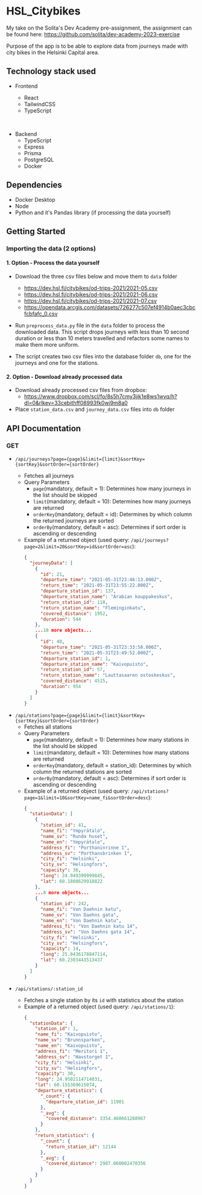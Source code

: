 # HSL_Citybikes

My take on the Solita's Dev Academy pre-assignment, the assignment can be found here: <https://github.com/solita/dev-academy-2023-exercise>

Purpose of the app is to be able to explore data from journeys made with city bikes in the Helsinki Capital area.

## Technology stack used

- Frontend

  - React
  - TailwindCSS
  - TypeScript

<br>

- Backend
  - TypeScript
  - Express
  - Prisma
  - PostgreSQL
  - Docker

## Dependencies

- Docker Desktop
- Node
- Python and it's Pandas library (if processing the data yourself)

## Getting Started

### Importing the data (2 options)

#### 1. Option - Process the data yourself

- Download the three csv files below and move them to `data` folder

  - <https://dev.hsl.fi/citybikes/od-trips-2021/2021-05.csv>
  - <https://dev.hsl.fi/citybikes/od-trips-2021/2021-06.csv>
  - <https://dev.hsl.fi/citybikes/od-trips-2021/2021-07.csv>
  - <https://opendata.arcgis.com/datasets/726277c507ef4914b0aec3cbcfcbfafc_0.csv>

- Run `preprocess_data.py` file in the `data` folder to process the downloaded data. This script drops journeys with less than 10 second duration or less than 10 meters travelled and refactors some names to make them more uniform.
- The script creates two csv files into the database folder `db`, one for the journeys and one for the stations.

#### 2. Option - Download already processed data

- Download already processed csv files from dropbox:
  - <https://www.dropbox.com/scl/fo/8s5h7cmy3jik1e8ws1wvq/h?dl=0&rlkey=33cebithff08993fk0wi9m8a0>
- Place `station_data.csv` and `journey_data.csv` files into `db` folder

## API Documentation

### GET

- `/api/journeys?page={page}&limit={limit}&sortKey={sortKey}&sortOrder={sortOrder}`

  - Fetches all journeys
  - Query Parameters
    - `page`(mandatory, default = 1): Determines how many journeys in the list should be skipped
    - `limit`(mandatory, default = 10): Determines how many journeys are returned
    - `orderKey`(mandatory, default = id): Determines by which column the returned journeys are sorted
    - `orderBy`(mandatory, default = asc): Determines if sort order is ascending or descending
  - Example of a returned object (used query: `/api/journeys?page=2&limit=20&sortKey=id&sortOrder=asc`):
    ```json
    {
      "journeyData": [
        {
          "id": 21,
          "departure_time": "2021-05-31T23:46:13.000Z",
          "return_time": "2021-05-31T23:55:22.000Z",
          "departure_station_id": 137,
          "departure_station_name": "Arabian kauppakeskus",
          "return_station_id": 118,
          "return_station_name": "Fleminginkatu",
          "covered_distance": 1952,
          "duration": 544
        },
        ...18 more objects...
        {
          "id": 40,
          "departure_time": "2021-05-31T23:33:58.000Z",
          "return_time": "2021-05-31T23:49:52.000Z",
          "departure_station_id": 1,
          "departure_station_name": "Kaivopuisto",
          "return_station_id": 57,
          "return_station_name": "Lauttasaaren ostoskeskus",
          "covered_distance": 4515,
          "duration": 954
        }
      ]
    }
    ```

* `/api/stations?page={page}&limit={limit}&sortKey={sortKey}&sortOrder={sortOrder}`
  - Fetches all stations
  - Query Parameters
    - `page`(mandatory, default = 1): Determines how many stations in the list should be skipped
    - `limit`(mandatory, default = 10): Determines how many stations are returned
    - `orderKey`(mandatory, default = station_id): Determines by which column the returned stations are sorted
    - `orderBy`(mandatory, default = asc): Determines if sort order is ascending or descending
  - Example of a returned object (used query: `/api/stations?page=1&limit=10&sortKey=name_fi&sortOrder=desc`):
    ```json
    {
      "stationData": [
        {
          "station_id": 41,
          "name_fi": "Ympyrätalo",
          "name_sv": "Runda huset",
          "name_en": "Ympyrätalo",
          "address_fi": "Porthaninrinne 1",
          "address_sv": "Porthansbrinken 1",
          "city_fi": "Helsinki",
          "city_sv": "Helsingfors",
          "capacity": 36,
          "long": 24.949399999845,
          "lat": 60.1808629918822
        },
        ...8 more objects...
        {
          "station_id": 242,
          "name_fi": "Von Daehnin katu",
          "name_sv": "Von Daehns gata",
          "name_en": "Von Daehnin katu",
          "address_fi": "Von Daehnin katu 14",
          "address_sv": "Von Daehns gata 14",
          "city_fi": "Helsinki",
          "city_sv": "Helsingfors",
          "capacity": 14,
          "long": 25.0436178847114,
          "lat": 60.2303443513437
        }
      ]
    }
    ```

- `/api/stations/:station_id`

  - Fetches a single station by its `id` with statistics about the station
  - Example of a returned object (used query: `/api/stations/1`):
    ```json
    {
      "stationData": {
        "station_id": 1,
        "name_fi": "Kaivopuisto",
        "name_sv": "Brunnsparken",
        "name_en": "Kaivopuisto",
        "address_fi": "Meritori 1",
        "address_sv": "Havstorget 1",
        "city_fi": "Helsinki",
        "city_sv": "Helsingfors",
        "capacity": 30,
        "long": 24.9502114714031,
        "lat": 60.155369615074,
        "departure_statistics": {
          "_count": {
            "departure_station_id": 11901
          },
          "_avg": {
            "covered_distance": 3354.460661288967
          }
        },
        "return_statistics": {
          "_count": {
            "return_station_id": 12144
          },
          "_avg": {
            "covered_distance": 2987.060002470356
          }
        }
      }
    }
    ```

